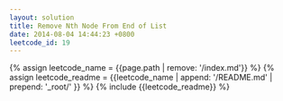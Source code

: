 ```yaml
---
layout: solution
title: Remove Nth Node From End of List
date: 2014-08-04 14:44:23 +0800
leetcode_id: 19
---
```

{% assign leetcode_name = {{page.path | remove: '/index.md'}}  %}
{% assign leetcode_readme = {{leetcode_name | append: '/README.md' | prepend: '_root/' }}  %}
{% include {{leetcode_readme}} %}
